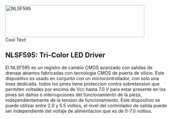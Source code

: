 <a href="https://cooltext.com"><img src="https://images.cooltext.com/5620455.png" width="433" height="100" alt="NLSF595" /></a> <br /><a href="http://es.cooltext.com" target="_top"><img src="https://cooltext.com/images/ct_pixel.gif" width="80" height="15" alt="Cool Text: Generador de Logotipos y Gráficos." border="0" /></a>

## NLSF595: Tri-Color LED Driver
El NLSF595 es un registro de cambio CMOS avanzado con salidas de drenaje abiertos fabricadas con tecnologia CMOS de puerta de silicio. Este dispositivo es usado en conjunto con un microcontrollador, con solo una linea dedicada. todos los pines tiene proteccion contra sobretension que permiten voltades por encima de Vcc hasta 7.0 V para estar presente en los pines sin daños o interrupciones del funcionamiento de la pieza, independientemente de la tension de funcionamiento. Este dispositivo se puede utilizar entre 2.0 y 5.5 voltios, el nivel del controlador de salida puede ser independiente del voltaje de alimentacion que es de 0-7.0 voltios.
